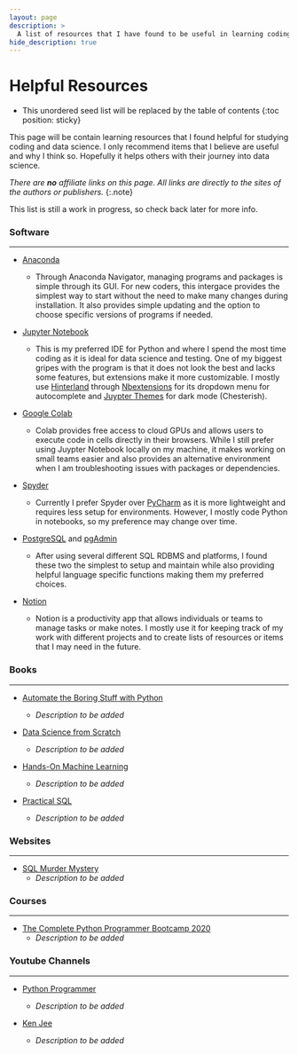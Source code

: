 ```yaml
---
layout: page
description: >
  A list of resources that I have found to be useful in learning coding and data science.
hide_description: true
---
```


# Helpful Resources

* This unordered seed list will be replaced by the table of contents
{:toc position: sticky}

This page will be contain learning resources that I found helpful for studying coding and data science. I only recommend items that I believe are useful and why I think so. Hopefully it helps others with their journey into data science.

*There are **no** affiliate links on this page. All links are directly to the sites  of the authors or publishers.*
{:.note}

This list is still a work in progress, so check back later for more info.

### Software
___

* [Anaconda](https://www.anaconda.com/products/individual)
	* Through Anaconda Navigator, managing programs and packages is simple through its GUI. For new coders, this intergace provides the simplest way to start without the need to make many changes during installation. It also provides simple updating and the option to choose specific versions of programs if needed.

* [Jupyter Notebook](https://jupyter.org/)
	* This is my preferred IDE for Python and where I spend the most time coding as it is ideal for data science and testing. One of my biggest gripes with the program is that it does not look the best and lacks some features, but extensions make it more customizable. I mostly use [Hinterland](https://jupyter-contrib-nbextensions.readthedocs.io/en/latest/nbextensions/hinterland/README.html) through [Nbextensions](https://jupyter-contrib-nbextensions.readthedocs.io/en/latest/index.html) for its dropdown menu for autocomplete and [Juypter Themes](https://github.com/dunovank/jupyter-themes) for dark mode (Chesterish).

* [Google Colab](https://colab.research.google.com/)
	* Colab provides free access to cloud GPUs and allows users to execute code in cells directly in their browsers. While I still prefer using Juypter Notebook locally on my machine, it makes working on small teams easier and also provides an alternative environment when I am troubleshooting issues with packages or dependencies.

* [Spyder](https://www.spyder-ide.org/)
	* Currently I prefer Spyder over [PyCharm](https://www.jetbrains.com/pycharm/) as it is more lightweight and requires less setup for environments. However, I mostly code Python in notebooks, so my preference may change over time.

* [PostgreSQL](https://www.postgresql.org/) and [pgAdmin](https://www.pgadmin.org/)
	* After using several different SQL RDBMS and platforms, I found these two the simplest to setup and maintain while also providing helpful language specific functions making them my preferred choices.

* [Notion](https://www.notion.so/)
	* Notion is a productivity app that allows individuals or teams to manage tasks or make notes. I mostly use it for keeping track of my work with different projects and to create lists of resources or items that I may need in the future.



### Books
___

* [Automate the Boring Stuff with Python](https://automatetheboringstuff.com/)
	* *Description to be added*

* [Data Science from Scratch](https://www.oreilly.com/library/view/data-science-from/9781492041122/)
	* *Description to be added*

* [Hands-On Machine Learning](https://www.oreilly.com/library/view/hands-on-machine-learning/9781492032632/)
	* *Description to be added*

* [Practical SQL](https://nostarch.com/practicalSQL)
	* *Description to be added*

### Websites
___

* [SQL Murder Mystery](http://mystery.knightlab.com/)
	* *Description to be added*

### Courses
___

* [The Complete Python Programmer Bootcamp 2020](https://www.udemy.com/course/the-complete-python-programmer-bootcamp/)
	* *Description to be added*

### Youtube Channels
___

* [Python Programmer](https://www.youtube.com/channel/UC68KSmHePPePCjW4v57VPQg)
	* *Description to be added*

* [Ken Jee](https://www.youtube.com/channel/UCiT9RITQ9PW6BhXK0y2jaeg)
	* *Description to be added*